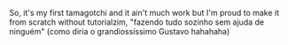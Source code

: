 So, it's my first tamagotchi and it ain't much work but I'm proud to make it from scratch without tutorialzim, "fazendo tudo sozinho sem ajuda de ninguém" (como diria o grandiossíssimo Gustavo hahahaha)